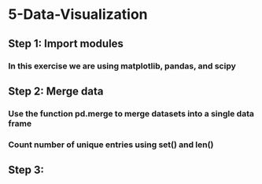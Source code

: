 # 5-Data-Visualization

## Step 1: Import modules
### In this exercise we are using matplotlib, pandas, and scipy

## Step 2: Merge data
### Use the function pd.merge to merge datasets into a single data frame
### Count number of unique entries using set() and len()

## Step 3: 

